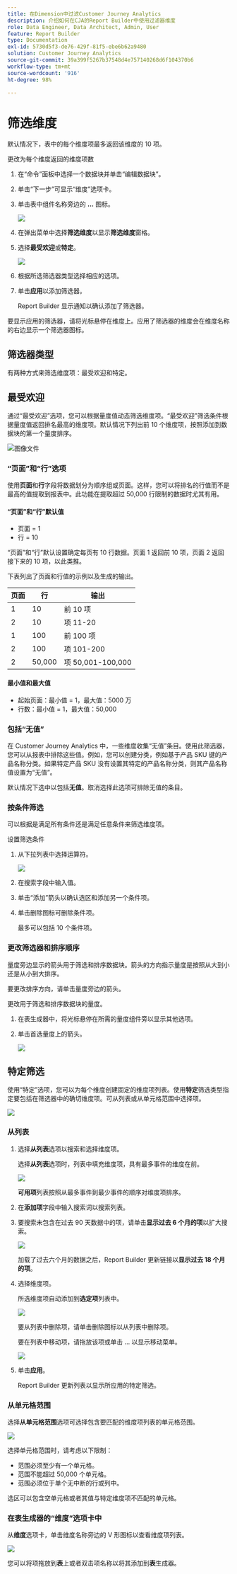 ```yaml
---
title: 在Dimension中过滤Customer Journey Analytics
description: 介绍如何在CJA的Report Builder中使用过滤器维度
role: Data Engineer, Data Architect, Admin, User
feature: Report Builder
type: Documentation
exl-id: 5730d5f3-de76-429f-81f5-ebe6b62a9480
solution: Customer Journey Analytics
source-git-commit: 39a399f5267b37548d4e757140268d6f104370b6
workflow-type: tm+mt
source-wordcount: '916'
ht-degree: 98%

---
```


# 筛选维度

默认情况下，表中的每个维度项最多返回该维度的 10 项。

更改为每个维度返回的维度项数

1. 在“命令”面板中选择一个数据块并单击“编辑数据块”。

1. 单击“下一步”可显示“维度”选项卡。

1. 单击表中组件名称旁边的 **...** 图标。

   ![](./assets/image27.png)

1. 在弹出菜单中选择&#x200B;**筛选维度**&#x200B;以显示&#x200B;**筛选维度**&#x200B;窗格。

1. 选择&#x200B;**最受欢迎**&#x200B;或&#x200B;**特定**。

   ![](./assets/image28.png)

1. 根据所选筛选器类型选择相应的选项。

1. 单击&#x200B;**应用**&#x200B;以添加筛选器。

   Report Builder 显示通知以确认添加了筛选器。

要显示应用的筛选器，请将光标悬停在维度上。应用了筛选器的维度会在维度名称的右边显示一个筛选器图标。

## 筛选器类型

有两种方式来筛选维度项：最受欢迎和特定。

## 最受欢迎

通过“最受欢迎”选项，您可以根据量度值动态筛选维度项。“最受欢迎”筛选条件根据量度值返回排名最高的维度项。默认情况下列出前 10 个维度项，按照添加到数据块的第一个量度排序。

![图像文件](./assets/image29.png)


### “页面”和“行”选项

使用&#x200B;**页面**&#x200B;和&#x200B;**行**&#x200B;字段将数据划分为顺序组或页面。这样，您可以将排名的行值而不是最高的值提取到报表中。此功能在提取超过 50,000 行限制的数据时尤其有用。

#### “页面”和“行”默认值

- 页面 = 1
- 行 = 10

“页面”和“行”默认设置确定每页有 10 行数据。页面 1 返回前 10 项，页面 2 返回接下来的 10 项，以此类推。

下表列出了页面和行值的示例以及生成的输出。

| 页面 | 行 | 输出 |
|------|--------|----------------------|
| 1 | 10 | 前 10 项 |
| 2 | 10 | 项 11-20 |
| 1 | 100 | 前 100 项 |
| 2 | 100 | 项 101-200 |
| 2 | 50,000 | 项 50,001-100,000 |

#### 最小值和最大值

- 起始页面：最小值 = 1，最大值：5000 万
- 行数：最小值 = 1，最大值：50,000

### 包括“无值”

在 Customer Journey Analytics 中，一些维度收集“无值”条目。使用此筛选器，您可以从报表中排除这些值。例如，您可以创建分类，例如基于产品 SKU 键的产品名称分类。如果特定产品 SKU 没有设置其特定的产品名称分类，则其产品名称值设置为“无值”。

默认情况下选中以包括&#x200B;**无值**。取消选择此选项可排除无值的条目。

### 按条件筛选

可以根据是满足所有条件还是满足任意条件来筛选维度项。

设置筛选条件

1. 从下拉列表中选择运算符。

   ![](./assets/image31.png)

1. 在搜索字段中输入值。

1. 单击“添加”箭头以确认选区和添加另一个条件项。

1. 单击删除图标可删除条件项。

   最多可以包括 10 个条件项。

### 更改筛选器和排序顺序

量度旁边显示的箭头用于筛选和排序数据块。箭头的方向指示量度是按照从大到小还是从小到大排序。

要更改排序方向，请单击量度旁边的箭头。 

更改用于筛选和排序数据块的量度。

1. 在表生成器中，将光标悬停在所需的量度组件旁以显示其他选项。

2. 单击首选量度上的箭头。 

   ![](./assets/image30.png)


## 特定筛选

使用“特定”选项，您可以为每个维度创建固定的维度项列表。使用&#x200B;**特定**&#x200B;筛选类型指定要包括在筛选器中的确切维度项。可从列表或从单元格范围中选择项。

![](./assets/image32.png)

### 从列表

1. 选择&#x200B;**从列表**&#x200B;选项以搜索和选择维度项。

   选择&#x200B;**从列表**&#x200B;选项时，列表中填充维度项，具有最多事件的维度在前。

   ![](./assets/image33.png)

   **可用项**&#x200B;列表按照从最多事件到最少事件的顺序对维度项排序。

1. 在&#x200B;**添加项**&#x200B;字段中输入搜索词以搜索列表。

1. 要搜索未包含在过去 90 天数据中的项，请单击&#x200B;**显示过去 6 个月的项**&#x200B;以扩大搜索。

   ![](./assets/image34.png)

   加载了过去六个月的数据之后，Report Builder 更新链接以&#x200B;**显示过去 18 个月的项**。

1. 选择维度项。

   所选维度项自动添加到&#x200B;**选定项**&#x200B;列表中。

   ![](./assets/image35.png)

   要从列表中删除项，请单击删除图标以从列表中删除项。

   要在列表中移动项，请拖放该项或单击 ... 以显示移动菜单。

   ![](./assets/image36.png)

1. 单击&#x200B;**应用**。

   Report Builder 更新列表以显示所应用的特定筛选。

### 从单元格范围

选择&#x200B;**从单元格范围**&#x200B;选项可选择包含要匹配的维度项列表的单元格范围。

![](./assets/image37.png)

选择单元格范围时，请考虑以下限制：

- 范围必须至少有一个单元格。
- 范围不能超过 50,000 个单元格。
- 范围必须位于单个无中断的行或列中。

选区可以包含空单元格或者其值与特定维度项不匹配的单元格。

### 在表生成器的“维度”选项卡中

从&#x200B;**维度**&#x200B;选项卡，单击维度名称旁边的 V 形图标以查看维度项列表。

![](./assets/dimensions_chevron.png)

您可以将项拖放到&#x200B;**表**&#x200B;上或者双击项名称以将其添加到&#x200B;**表**&#x200B;生成器。
